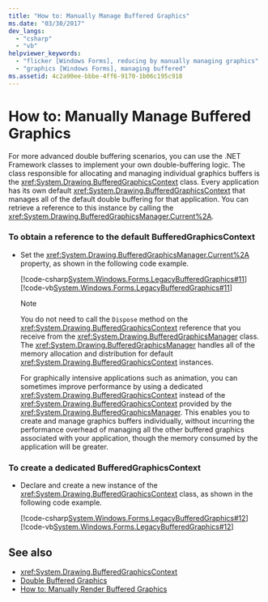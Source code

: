 ```yaml
---
title: "How to: Manually Manage Buffered Graphics"
ms.date: "03/30/2017"
dev_langs: 
  - "csharp"
  - "vb"
helpviewer_keywords: 
  - "flicker [Windows Forms], reducing by manually managing graphics"
  - "graphics [Windows Forms], managing buffered"
ms.assetid: 4c2a90ee-bbbe-4ff6-9170-1b06c195c918
---
```

# How to: Manually Manage Buffered Graphics
For more advanced double buffering scenarios, you can use the .NET Framework classes to implement your own double-buffering logic. The class responsible for allocating and managing individual graphics buffers is the <xref:System.Drawing.BufferedGraphicsContext> class. Every application has its own default <xref:System.Drawing.BufferedGraphicsContext> that manages all of the default double buffering for that application. You can retrieve a reference to this instance by calling the <xref:System.Drawing.BufferedGraphicsManager.Current%2A>.  
  
### To obtain a reference to the default BufferedGraphicsContext  
  
- Set the <xref:System.Drawing.BufferedGraphicsManager.Current%2A> property, as shown in the following code example.  
  
     [!code-csharp[System.Windows.Forms.LegacyBufferedGraphics#11](~/samples/snippets/csharp/VS_Snippets_Winforms/System.Windows.Forms.LegacyBufferedGraphics/CS/Class1.cs#11)]
     [!code-vb[System.Windows.Forms.LegacyBufferedGraphics#11](~/samples/snippets/visualbasic/VS_Snippets_Winforms/System.Windows.Forms.LegacyBufferedGraphics/VB/Class1.vb#11)]  
  
    > [!NOTE]
    >  You do not need to call the `Dispose` method on the <xref:System.Drawing.BufferedGraphicsContext> reference that you receive from the <xref:System.Drawing.BufferedGraphicsManager> class. The <xref:System.Drawing.BufferedGraphicsManager> handles all of the memory allocation and distribution for default <xref:System.Drawing.BufferedGraphicsContext> instances.  
  
     For graphically intensive applications such as animation, you can sometimes improve performance by using a dedicated <xref:System.Drawing.BufferedGraphicsContext> instead of the <xref:System.Drawing.BufferedGraphicsContext> provided by the <xref:System.Drawing.BufferedGraphicsManager>. This enables you to create and manage graphics buffers individually, without incurring the performance overhead of managing all the other buffered graphics associated with your application, though the memory consumed by the application will be greater.  
  
### To create a dedicated BufferedGraphicsContext  
  
- Declare and create a new instance of the <xref:System.Drawing.BufferedGraphicsContext> class, as shown in the following code example.  
  
     [!code-csharp[System.Windows.Forms.LegacyBufferedGraphics#12](~/samples/snippets/csharp/VS_Snippets_Winforms/System.Windows.Forms.LegacyBufferedGraphics/CS/Class1.cs#12)]
     [!code-vb[System.Windows.Forms.LegacyBufferedGraphics#12](~/samples/snippets/visualbasic/VS_Snippets_Winforms/System.Windows.Forms.LegacyBufferedGraphics/VB/Class1.vb#12)]  
  
## See also

- <xref:System.Drawing.BufferedGraphicsContext>
- [Double Buffered Graphics](double-buffered-graphics.md)
- [How to: Manually Render Buffered Graphics](how-to-manually-render-buffered-graphics.md)
